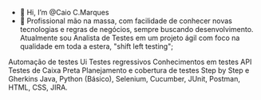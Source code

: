 - 👋 Hi, I’m @Caio C.Marques
- 👀 Profissional mão na massa, com facilidade de conhecer novas tecnologias e regras de negócios, sempre buscando desenvolvimento.
Atualmente sou Analista de Testes em um projeto ágil com foco na qualidade em toda a estera, "shift left testing";

 Automação de testes Ui
 Testes regressivos
 Conhecimentos em testes API 
 Testes de Caixa Preta 
 Planejamento e cobertura de testes
 Step by Step e Gherkins
 Java, Python (Básico), Selenium, Cucumber, JUnit, Postman, HTML, CSS, JIRA.

<!---
CCMarques/CCMarques is a ✨ special ✨ repository because its `README.md` (this file) appears on your GitHub profile.
You can click the Preview link to take a look at your changes.
--->
